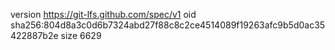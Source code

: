 version https://git-lfs.github.com/spec/v1
oid sha256:804d8a3c0d6b7324abd27f88c8c2ce4514089f19263afc9b5d0ac35422887b2e
size 6629
